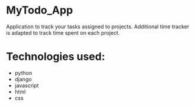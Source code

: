 # MyTodo_App

Application to track your tasks assigned to projects.
Additional time tracker is adapted to track time spent on each project.

# Technologies used:
- python
- django
- javascript
- html
- css
